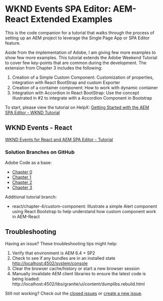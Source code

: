 # WKND Events SPA Editor: AEM-React Extended Examples

This is the code companion for a tutorial that walks through the process of setting up an AEM project to leverage the Single Page App or SPA Editor feature.

Aside from the implementation of Adobe, I am giving few more examples to show few more examples. This tutorial extends the Adobe Weekend Tutorial to cover few key-points that are common during the development. The extension from Chapter 3 includes the following:

1. Creation of a Simple Custom Component: Customization of properties, integration with React BootStrap and custom Exporter
1. Creation of a container component: How to work with dynamic container 
1. Integration with Accordion in React BootStrap: Use the concept illustrated in #2 to integrate with a Accordion Component in Bootstrap

To start, please view the tutorial on HelpX: [Getting Started with the AEM SPA Editor - WKND Tutorial](https://helpx.adobe.com/experience-manager/kt/sites/using/getting-started-spa-wknd-tutorial-develop.html)

## WKND Events - React

[WKND Events for React and AEM SPA Editor - Tutorial](https://helpx.adobe.com/experience-manager/kt/sites/using/getting-started-spa-wknd-tutorial-develop/react.html)

### Solution Branches on GitHub

Adobe Code as a base:
* [Chapter 0](https://github.com/Adobe-Marketing-Cloud/aem-guides-wknd-events/tree/react/chapter-0)
* [Chapter 1](https://github.com/Adobe-Marketing-Cloud/aem-guides-wknd-events/tree/react/chapter-1)
* [Chapter 2](https://github.com/Adobe-Marketing-Cloud/aem-guides-wknd-events/tree/react/chapter-2)
* [Chapter 3](https://github.com/Adobe-Marketing-Cloud/aem-guides-wknd-events/tree/react/chapter-3)

Additional tutorial branch:
* react/chapter-4/custom-component: Illustrate a simple Alert component using React Bootstrap to help understand how custom component work in AEM-React

## Troubleshooting

Having an issue? These troubleshooting tips might help:

1. Verify that environment is AEM 6.4 + SP2
2. Check to see if any bundles are in an installed state [http://localhost:4502/system/console](http://localhost:4502/system/console)
3. Clear the browser cache/history or start a new browser session
4. Manually invalidate AEM client libraries to ensure the latest code is being loaded: http://localhost:4502/libs/granite/ui/content/dumplibs.rebuild.html

Still not working? Check out the [closed issues](https://github.com/Adobe-Marketing-Cloud/aem-guides-wknd-events/issues?q=is%3Aissue+is%3Aclosed) or [create a new issue](https://github.com/Adobe-Marketing-Cloud/aem-guides-wknd-events/issues). 
